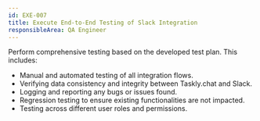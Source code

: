 ```yaml
---
id: EXE-007
title: Execute End-to-End Testing of Slack Integration
responsibleArea: QA Engineer
---
```

Perform comprehensive testing based on the developed test plan. This includes:
- Manual and automated testing of all integration flows.
- Verifying data consistency and integrity between Taskly.chat and Slack.
- Logging and reporting any bugs or issues found.
- Regression testing to ensure existing functionalities are not impacted.
- Testing across different user roles and permissions.